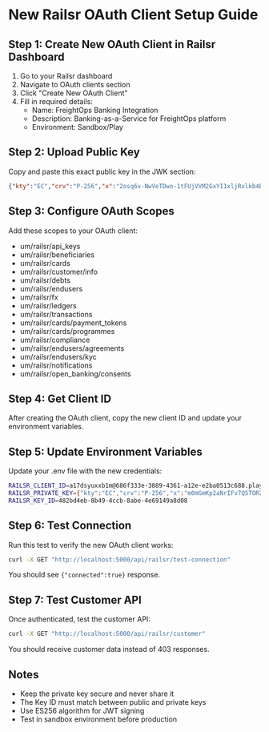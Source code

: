 # New Railsr OAuth Client Setup Guide

## Step 1: Create New OAuth Client in Railsr Dashboard

1. Go to your Railsr dashboard
2. Navigate to OAuth clients section
3. Click "Create New OAuth Client"
4. Fill in required details:
   - Name: FreightOps Banking Integration
   - Description: Banking-as-a-Service for FreightOps platform
   - Environment: Sandbox/Play

## Step 2: Upload Public Key

Copy and paste this exact public key in the JWK section:

```json
{"kty":"EC","crv":"P-256","x":"2osq6v-NwVeTDwo-1tFUjVVM2GxYI1xljRxlkb4BR14","y":"oy6x1NlWsu7jldB2H6G5hzbfq4f4Az4M0yF5eLnFkTs","use":"sig","alg":"ES256","kid":"463d33f0-6513-4769-8cbb-b7cde77b935b"}
```

## Step 3: Configure OAuth Scopes

Add these scopes to your OAuth client:
- um/railsr/api_keys
- um/railsr/beneficiaries
- um/railsr/cards
- um/railsr/customer/info
- um/railsr/debts
- um/railsr/endusers
- um/railsr/fx
- um/railsr/ledgers
- um/railsr/transactions
- um/railsr/cards/payment_tokens
- um/railsr/cards/programmes
- um/railsr/compliance
- um/railsr/endusers/agreements
- um/railsr/endusers/kyc
- um/railsr/notifications
- um/railsr/open_banking/consents

## Step 4: Get Client ID

After creating the OAuth client, copy the new client ID and update your environment variables.

## Step 5: Update Environment Variables

Update your .env file with the new credentials:

```bash
RAILSR_CLIENT_ID=a17dsyuxxb1m@686f333e-3889-4361-a12e-e2ba0513c688.play.railsbank.com
RAILSR_PRIVATE_KEY={"kty":"EC","crv":"P-256","x":"m0mGmKp2aNrIFv7Q5TORZcj2QQjiv3AzKuPdFl4ARTo","y":"bI6yyJh_lteax_RsSHWQgJDFeMe5chAIkrmV7jrZE8Y","d":"rFw7w6-bLR5V1prQfkg7I8wnBYwm7zb7GeWGKD0JPtA","use":"sig","alg":"ES256","kid":"482bd4eb-8b49-4ccb-8abe-4e69149a8d08"}
RAILSR_KEY_ID=482bd4eb-8b49-4ccb-8abe-4e69149a8d08
```

## Step 6: Test Connection

Run this test to verify the new OAuth client works:

```bash
curl -X GET "http://localhost:5000/api/railsr/test-connection"
```

You should see `{"connected":true}` response.

## Step 7: Test Customer API

Once authenticated, test the customer API:

```bash
curl -X GET "http://localhost:5000/api/railsr/customer"
```

You should receive customer data instead of 403 responses.

## Notes

- Keep the private key secure and never share it
- The Key ID must match between public and private keys
- Use ES256 algorithm for JWT signing
- Test in sandbox environment before production